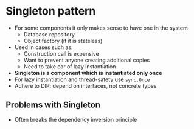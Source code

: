 # Singleton pattern

- For some components it only makes sense to have one in the system
    - Database repository
    - Object factory (if it is stateless)
- Used in cases such as:
    - Construction call is expensive
    - Want to prevent anyone creating additional copies
    - Need to take car of lazy instantiation
- **Singleton is a component which is instantiated only once**
- For lazy instantiation and thread-safety use `sync.Once`
- Adhere to DIP: depend on interfaces, not concrete types

## Problems with Singleton

- Often breaks the dependency inversion principle
